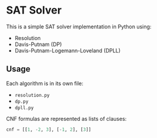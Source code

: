 # SAT Solver
This is a simple SAT solver implementation in Python using:
- Resolution
- Davis-Putnam (DP)
- Davis-Putnam-Logemann-Loveland (DPLL)

## Usage
Each algorithm is in its own file:
- `resolution.py`
- `dp.py`
- `dpll.py`

CNF formulas are represented as lists of clauses:
```python
cnf = [[1, -2, 3], [-1, 2], [3]]
```
